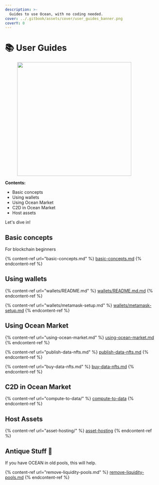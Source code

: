 ```yaml
---
description: >-
  Guides to use Ocean, with no coding needed.
cover: ../.gitbook/assets/cover/user_guides_banner.png
coverY: 0
---
```


# 📚 User Guides

<figure><img src="../.gitbook/assets/gif/follow-instructions.gif" alt="" width="375"><figcaption></figcaption></figure>

**Contents:**
- Basic concepts
- Using wallets
- Using Ocean Market
- C2D in Ocean Market
- Host assets

Let's dive in!

## Basic concepts

For blockchain beginners

{% content-ref url="basic-concepts.md" %}
[basic-concepts.md](basic-concepts.md)
{% endcontent-ref %}

## Using wallets

{% content-ref url="wallets/README.md" %}
[wallets/README.md.md](wallets/README.md)
{% endcontent-ref %}

{% content-ref url="wallets/metamask-setup.md" %}
[wallets/metamask-setup.md](wallets/metamask-setup.md)
{% endcontent-ref %}


## Using Ocean Market

{% content-ref url="using-ocean-market.md" %}
[using-ocean-market.md](using-ocean-market.md)
{% endcontent-ref %}

{% content-ref url="publish-data-nfts.md" %}
[publish-data-nfts.md](publish-data-nfts.md)
{% endcontent-ref %}

{% content-ref url="buy-data-nfts.md" %}
[buy-data-nfts.md](buy-data-nfts.md)
{% endcontent-ref %}

## C2D in Ocean Market

{% content-ref url="compute-to-data/" %}
[compute-to-data](compute-to-data/README.md)
{% endcontent-ref %}

## Host Assets

{% content-ref url="asset-hosting/" %}
[asset-hosting](asset-hosting/README.md)
{% endcontent-ref %}

## Antique Stuff 🏺

If you have OCEAN in old pools, this will help.

{% content-ref url="remove-liquidity-pools.md" %}
[remove-liquidity-pools.md](remove-liquidity-pools.md)
{% endcontent-ref %}
